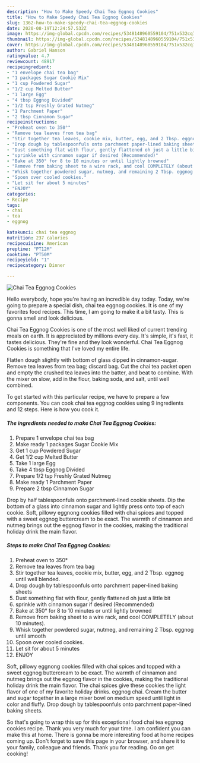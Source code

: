 ```yaml
---
description: "How to Make Speedy Chai Tea Eggnog Cookies"
title: "How to Make Speedy Chai Tea Eggnog Cookies"
slug: 1362-how-to-make-speedy-chai-tea-eggnog-cookies
date: 2020-08-19T12:24:57.532Z
image: https://img-global.cpcdn.com/recipes/5348148960559104/751x532cq70/chai-tea-eggnog-cookies-recipe-main-photo.jpg
thumbnail: https://img-global.cpcdn.com/recipes/5348148960559104/751x532cq70/chai-tea-eggnog-cookies-recipe-main-photo.jpg
cover: https://img-global.cpcdn.com/recipes/5348148960559104/751x532cq70/chai-tea-eggnog-cookies-recipe-main-photo.jpg
author: Gabriel Hanson
ratingvalue: 4.7
reviewcount: 48917
recipeingredient:
- "1 envelope chai tea bag"
- "1 packages Sugar Cookie Mix"
- "1 cup Powdered Sugar"
- "1/2 cup Melted Butter"
- "1 large Egg"
- "4 tbsp Eggnog Divided"
- "1/2 tsp Freshly Grated Nutmeg"
- "1 Parchment Paper"
- "2 tbsp Cinnamon Sugar"
recipeinstructions:
- "Preheat oven to 350°"
- "Remove tea leaves from tea bag"
- "Stir together tea leaves, cookie mix, butter, egg, and 2 Tbsp. eggnog until well blended."
- "Drop dough by tablespoonfuls onto parchment paper-lined baking sheets"
- "Dust something flat with flour, gently flattened oh just a little bit"
- "sprinkle with cinnamon sugar if desired (Recommended)"
- "Bake at 350° for 8 to 10 minutes or until lightly browned"
- "Remove from baking sheet to a wire rack, and cool COMPLETELY (about 10 minutes)."
- "Whisk together powdered sugar, nutmeg, and remaining 2 Tbsp. eggnog until smooth"
- "Spoon over cooled cookies."
- "Let sit for about 5 minutes"
- "ENJOY"
categories:
- Recipe
tags:
- chai
- tea
- eggnog

katakunci: chai tea eggnog 
nutrition: 237 calories
recipecuisine: American
preptime: "PT12M"
cooktime: "PT50M"
recipeyield: "1"
recipecategory: Dinner

---
```



![Chai Tea Eggnog Cookies](https://img-global.cpcdn.com/recipes/5348148960559104/751x532cq70/chai-tea-eggnog-cookies-recipe-main-photo.jpg)

Hello everybody, hope you're having an incredible day today. Today, we're going to prepare a special dish, chai tea eggnog cookies. It is one of my favorites food recipes. This time, I am going to make it a bit tasty. This is gonna smell and look delicious.

Chai Tea Eggnog Cookies is one of the most well liked of current trending meals on earth. It is appreciated by millions every day. It's simple, it's fast, it tastes delicious. They're fine and they look wonderful. Chai Tea Eggnog Cookies is something that I've loved my entire life.

Flatten dough slightly with bottom of glass dipped in cinnamon-sugar. Remove tea leaves from tea bag; discard bag. Cut the chai tea packet open and empty the crushed tea leaves into the batter, and beat to combine. With the mixer on slow, add in the flour, baking soda, and salt, until well combined.


To get started with this particular recipe, we have to prepare a few components. You can cook chai tea eggnog cookies using 9 ingredients and 12 steps. Here is how you cook it.

<!--inarticleads1-->

##### The ingredients needed to make Chai Tea Eggnog Cookies:

1. Prepare 1 envelope chai tea bag
1. Make ready 1 packages Sugar Cookie Mix
1. Get 1 cup Powdered Sugar
1. Get 1/2 cup Melted Butter
1. Take 1 large Egg
1. Take 4 tbsp Eggnog Divided
1. Prepare 1/2 tsp Freshly Grated Nutmeg
1. Make ready 1 Parchment Paper
1. Prepare 2 tbsp Cinnamon Sugar


Drop by half tablespoonfuls onto parchment-lined cookie sheets. Dip the bottom of a glass into cinnamon sugar and lightly press onto top of each cookie. Soft, pillowy eggnong cookies filled with chai spices and topped with a sweet eggnog buttercream to be exact. The warmth of cinnamon and nutmeg brings out the eggnog flavor in the cookies, making the traditional holiday drink the main flavor. 

<!--inarticleads2-->

##### Steps to make Chai Tea Eggnog Cookies:

1. Preheat oven to 350°
1. Remove tea leaves from tea bag
1. Stir together tea leaves, cookie mix, butter, egg, and 2 Tbsp. eggnog until well blended.
1. Drop dough by tablespoonfuls onto parchment paper-lined baking sheets
1. Dust something flat with flour, gently flattened oh just a little bit
1. sprinkle with cinnamon sugar if desired (Recommended)
1. Bake at 350° for 8 to 10 minutes or until lightly browned
1. Remove from baking sheet to a wire rack, and cool COMPLETELY (about 10 minutes).
1. Whisk together powdered sugar, nutmeg, and remaining 2 Tbsp. eggnog until smooth
1. Spoon over cooled cookies.
1. Let sit for about 5 minutes
1. ENJOY


Soft, pillowy eggnong cookies filled with chai spices and topped with a sweet eggnog buttercream to be exact. The warmth of cinnamon and nutmeg brings out the eggnog flavor in the cookies, making the traditional holiday drink the main flavor. The chai spices give these cookies the light flavor of one of my favorite holiday drinks. eggnog chai. Cream the butter and sugar together in a large mixer bowl on medium speed until light in color and fluffy. Drop dough by tablespoonfuls onto parchment paper-lined baking sheets. 

So that's going to wrap this up for this exceptional food chai tea eggnog cookies recipe. Thank you very much for your time. I am confident you can make this at home. There is gonna be more interesting food at home recipes coming up. Don't forget to save this page in your browser, and share it to your family, colleague and friends. Thank you for reading. Go on get cooking!
